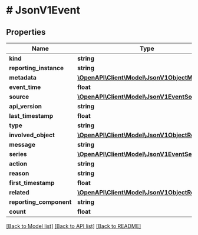 # # JsonV1Event

## Properties

Name | Type | Description | Notes
------------ | ------------- | ------------- | -------------
**kind** | **string** |  | [optional]
**reporting_instance** | **string** |  | [optional]
**metadata** | [**\OpenAPI\Client\Model\JsonV1ObjectMeta**](JsonV1ObjectMeta.md) |  | [optional]
**event_time** | **float** |  | [optional]
**source** | [**\OpenAPI\Client\Model\JsonV1EventSource**](JsonV1EventSource.md) |  | [optional]
**api_version** | **string** |  | [optional]
**last_timestamp** | **float** |  | [optional]
**type** | **string** |  | [optional]
**involved_object** | [**\OpenAPI\Client\Model\JsonV1ObjectReference**](JsonV1ObjectReference.md) |  | [optional]
**message** | **string** |  | [optional]
**series** | [**\OpenAPI\Client\Model\JsonV1EventSeries**](JsonV1EventSeries.md) |  | [optional]
**action** | **string** |  | [optional]
**reason** | **string** |  | [optional]
**first_timestamp** | **float** |  | [optional]
**related** | [**\OpenAPI\Client\Model\JsonV1ObjectReference**](JsonV1ObjectReference.md) |  | [optional]
**reporting_component** | **string** |  | [optional]
**count** | **float** |  | [optional]

[[Back to Model list]](../../README.md#models) [[Back to API list]](../../README.md#endpoints) [[Back to README]](../../README.md)
